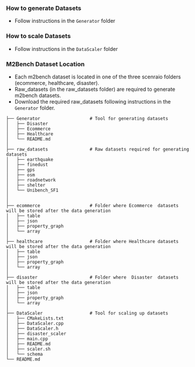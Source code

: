 ### How to generate Datasets
- Follow instructions in the `Generator` folder

### How to scale Datasets
- Follow instructions in the `DataScaler` folder

### M2Bench Dataset Location 
- Each m2bench dataset is located in one of the three scenraio folders (ecommerce, healthcare, disaster). 
- Raw\_datasets (in the raw\_datasets folder) are required to generate m2bench datasets.
- Download the required raw\_datasets following instructions in the `Generator` folder.

```
├── Generator                   # Tool for generating datasets
│   ├── Disaster
│   ├── Ecommerce
│   ├── Healthcare
│   └── README.md
│
├── raw_datasets                # Raw datasets required for generating datasets
│   ├── earthquake
│   ├── finedust
│   ├── gps
│   ├── osm
│   ├── roadnetwork
│   ├── shelter
│   └── Unibench_SF1
│
│
├── ecommerce                   # Folder where Ecommerce  datasets will be stored after the data generation
│   ├── table
│   ├── json
│   ├── property_graph
│   └── array
│
├── healthcare                  # Folder where Healthcare datasets will be stored after the data generation
│   ├── table
│   ├── json
│   ├── property_graph
│   └── array
│
├── disaster                    # Folder where  Disaster  datasets will be stored after the data generation
│   ├── table
│   ├── json
│   ├── property_graph
│   └── array
│
├── DataScaler                  # Tool for scaling up datasets
│   ├── CMakeLists.txt
│   ├── DataScaler.cpp
│   ├── DataScaler.h
│   ├── disaster_scaler
│   ├── main.cpp
│   ├── README.md
│   ├── scaler.sh
│   └── schema  
└── README.md
```
